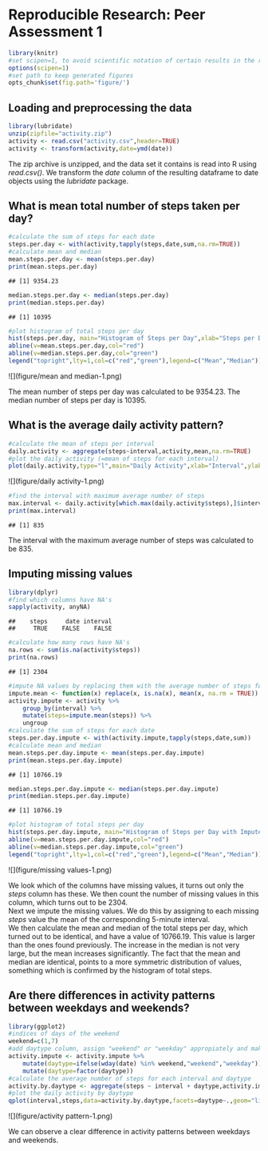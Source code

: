 # Reproducible Research: Peer Assessment 1


```r
library(knitr)
#set scipen=1, to avoid scientific notation of certain results in the report
options(scipen=1)
#set path to keep generated figures
opts_chunk$set(fig.path='figure/')
```

## Loading and preprocessing the data


```r
library(lubridate)
unzip(zipfile="activity.zip")
activity <- read.csv("activity.csv",header=TRUE)
activity <- transform(activity,date=ymd(date))
```

The zip archive is unzipped, and the data set it contains is read into R using *read.csv()*. We transform the *date* column of the resulting dataframe to date objects using the *lubridate* package.

## What is mean total number of steps taken per day?


```r
#calculate the sum of steps for each date
steps.per.day <- with(activity,tapply(steps,date,sum,na.rm=TRUE))
#calculate mean and median
mean.steps.per.day <- mean(steps.per.day)
print(mean.steps.per.day)
```

```
## [1] 9354.23
```

```r
median.steps.per.day <- median(steps.per.day)
print(median.steps.per.day)
```

```
## [1] 10395
```

```r
#plot histogram of total steps per day
hist(steps.per.day, main="Histogram of Steps per Day",xlab="Steps per Day",breaks=10)
abline(v=mean.steps.per.day,col="red")
abline(v=median.steps.per.day,col="green")
legend("topright",lty=1,col=c("red","green"),legend=c("Mean","Median"))
```

![](figure/mean and median-1.png)<!-- -->

The mean number of steps per day was calculated to be 9354.23. The median number of steps per day is 10395.  

## What is the average daily activity pattern?

```r
#calculate the mean of steps per interval
daily.activity <- aggregate(steps~interval,activity,mean,na.rm=TRUE)
#plot the daily activity (=mean of steps for each interval)
plot(daily.activity,type="l",main="Daily Activity",xlab="Interval",ylab="Average Number of Steps")
```

![](figure/daily activity-1.png)<!-- -->

```r
#find the interval with maximum average number of steps
max.interval <- daily.activity[which.max(daily.activity$steps),]$interval
print(max.interval)
```

```
## [1] 835
```

The interval with the maximum average number of steps was calculated to be 835.

## Imputing missing values

```r
library(dplyr)
#find which columns have NA's
sapply(activity, anyNA)
```

```
##    steps     date interval 
##     TRUE    FALSE    FALSE
```

```r
#calculate how many rows have NA's
na.rows <- sum(is.na(activity$steps))
print(na.rows)
```

```
## [1] 2304
```

```r
#impute NA values by replacing them with the average number of steps for the corresponding interval
impute.mean <- function(x) replace(x, is.na(x), mean(x, na.rm = TRUE))
activity.impute <- activity %>%
    group_by(interval) %>%
    mutate(steps=impute.mean(steps)) %>%
    ungroup
#calculate the sum of steps for each date
steps.per.day.impute <- with(activity.impute,tapply(steps,date,sum))
#calculate mean and median
mean.steps.per.day.impute <- mean(steps.per.day.impute)
print(mean.steps.per.day.impute)
```

```
## [1] 10766.19
```

```r
median.steps.per.day.impute <- median(steps.per.day.impute)
print(median.steps.per.day.impute)
```

```
## [1] 10766.19
```

```r
#plot histogram of total steps per day
hist(steps.per.day.impute, main="Histogram of Steps per Day with Imputed Missing Values",xlab="Steps per Day",breaks=10)
abline(v=mean.steps.per.day.impute,col="red")
abline(v=median.steps.per.day.impute,col="green")
legend("topright",lty=1,col=c("red","green"),legend=c("Mean","Median"))
```

![](figure/missing values-1.png)<!-- -->

We look which of the columns have missing values, it turns out only the *steps* column has these. We then count the number of missing values in this column, which turns out to be 2304.  
Next we impute the missing values. We do this by assigning to each missing *steps* value the mean of the corresponding 5-minute interval.  
We then calculate the mean and median of the total steps per day, which turned out to be identical, and have a value of 10766.19. This value is larger than the ones found previously. The increase in the median is not very large, but the mean increases significantly. The fact that the mean and median are identical, points to a more symmetric distribution of values, something which is confirmed by the histogram of total steps.


## Are there differences in activity patterns between weekdays and weekends?

```r
library(ggplot2)
#indices of days of the weekend
weekend=c(1,7)
#add daytype column, assign "weekend" or "weekday" appropiately and make daytype into a factor variable
activity.impute <- activity.impute %>%
    mutate(daytype=ifelse(wday(date) %in% weekend,"weekend","weekday")) %>%
    mutate(daytype=factor(daytype))
#calculate the average number of steps for each interval and daytype
activity.by.daytype <- aggregate(steps ~ interval + daytype,activity.impute,mean)
#plot the daily activity by daytype
qplot(interval,steps,data=activity.by.daytype,facets=daytype~.,geom="line",main="Daily Activity by Day Type",xlab="Interval",ylab="Average Number of Steps")
```

![](figure/activity pattern-1.png)<!-- -->

We can observe a clear difference in activity patterns between weekdays and weekends.
